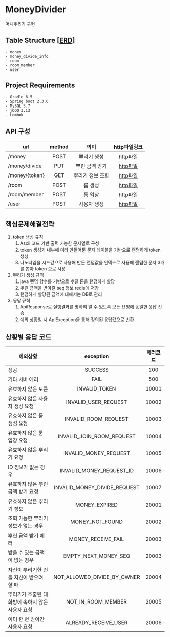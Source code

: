 # MoneyDivider
머니뿌리기 구현

## Table Structure [[ERD](./money_divider_erd.mwb)]
```
- money
- money_divide_info
- room
- room_member
- user
```

## Project Requirements
```
- Gradle 6.5
- Spring boot 2.3.6
- MySQL 5.7
- jOOQ 3.13
- Lombok
```

## API 구성
| url | method | 의미 | http파일링크
|---|:---:|:---:|:---:|
| /money | POST | 뿌리기 생성|[http파일](./src/http/MoneyRequestTest.http)
| /money/divide | PUT |뿌린 금액 받기|[http파일](./src/http/MoneyDivideTest.http)
| /money/{token} | GET |  뿌리기 정보 조회|[http파일](./src/http/MoneyInfoTest.http)
| /room | POST |  룸 생성|[http파일](./src/http/RoomTest.http)
| /room/member | POST |  룸 입장|[http파일](./src/http/RoomMemberTest.http)
| /user | POST |  사용자 생성|[http파일](./src/http/UserTest.http)


## 핵심문제해결전략
 1. token 생성 규칙
    1. Ascii 코드 기반 출력 가능한 문자열로 구성
    2. token 생성기 내부에 미리 만들어둔 문자 테이블을 기반으로 랜덤하게 token 생성
    3. 나노타임을 시드값으로 사용해 만든 랜덤값을 인덱스로 사용해 랜덤한 문자 3개를 뽑아 token 으로 사용
 2. 뿌리기 생성 규칙
    1. java 랜덤 함수를 기반으로 뿌릴 돈을 랜덤하게 할당
    2. 뿌린 금액을 받아갈 seq 정보 redis에 저장
    3. 랜덤하게 할당된 금액에 대해서는 DB로 관리 
 3. 응답 규칙
    1. ApiResponse로 실행결과를 명확히 알 수 있도록 모든 요청에 동일한 응답 전송
    2. 예외 상황일 시 ApiException을 통해 정의된 응답값으로 반환


## 상황별 응답 코드
| 예외상황 | exception | 에러코드
|---|:---:|:---:|
|성공|SUCCESS|200|
|기타 서버 에러|FAIL|500|
|유효하지 않은 토큰|INVALID_TOKEN|10001|
|유효하지 않은 사용자 생성 요청|INVALID_USER_REQUEST|10002|
|유효하지 않은 룸 생성 요청|INVALID_ROOM_REQUEST|10003|
|유효하지 않음 룸 입장 요청|INVALID_JOIN_ROOM_REQUEST|10004|
|유효하지 않은 뿌리기 요청|INVALID_MONEY_REQUEST|10005|
|ID 정보가 없는 경우|INVALID_MONEY_REQUEST_ID|10006|
|유효하지 않은 뿌린 금액 받기 요청|INVALID_MONEY_DIVIDE_REQUEST|10007|
|유효하지 않은 뿌리기 정보|MONEY_EXPIRED|20001|
|조회 가능한 뿌리기 정보가 없는 경우|MONEY_NOT_FOUND|20002|
|뿌린 금액 받기 에러|MONEY_RECEIVE_FAIL|20003|
|받을 수 있는 금액이 없는 경우|EMPTY_NEXT_MONEY_SEQ|20003|
|자신이 뿌리기한 건을 자신이 받으려 할 때|NOT_ALLOWED_DIVIDE_BY_OWNER|20004|
|뿌리기가 호출된 대화방에 속하지 않은 사용자 요청|NOT_IN_ROOM_MEMBER|20005|
|이미 한 번 받아간 사용자 요청|ALREADY_RECEIVE_USER|20006|
